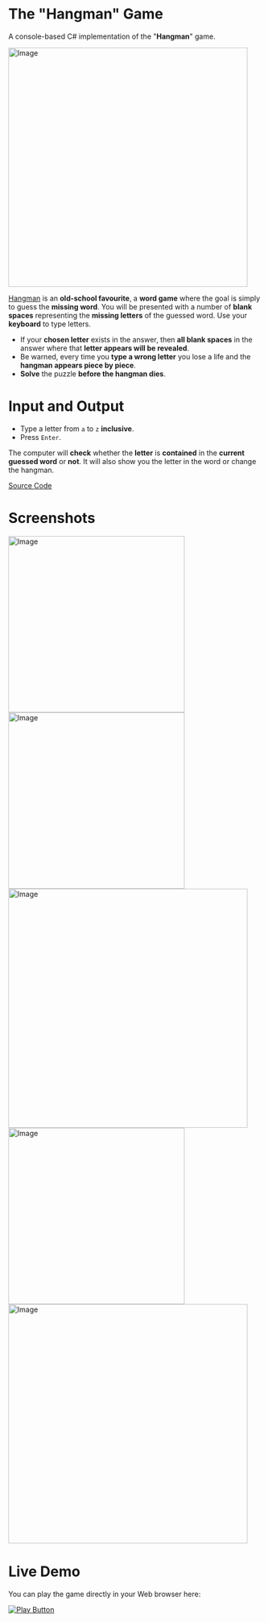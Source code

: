 # The "Hangman" Game
A console-based C# implementation of the "**Hangman**" game.

<img alt="Image" width="475px" src="https://user-images.githubusercontent.com/85368212/174783516-1f9955bd-e74c-4639-96c4-ef4c256ea386.jpg" />

[Hangman](https://en.wikipedia.org/wiki/Hangman_(game)) is an **old-school favourite**, a **word game** where the goal is simply to guess the **missing word**. You will be presented with a number of **blank spaces** representing the **missing letters** of the guessed word. Use your **keyboard** to type letters.

- If your **chosen letter** exists in the answer, then **all blank spaces** in the answer where that **letter appears will be revealed**.
- Be warned, every time you **type a wrong letter** you lose a life and the **hangman appears piece by piece**.
- **Solve** the puzzle **before the hangman dies**.

# Input and Output
- Type a letter from `a` to `z` **inclusive**.
- Press `Enter`.

The computer will **check** whether the **letter** is **contained** in the **current guessed word** or **not**. It will also show you the letter in the word or change the hangman.

[Source Code](Hangman.cs)

# Screenshots
<img alt="Image" width="350px" src="https://user-images.githubusercontent.com/85368212/174960199-5e9286fc-a96a-48fc-ac52-150bb6f8909a.png" />

<img alt="Image" width="350px" src="https://user-images.githubusercontent.com/85368212/174960463-c2a9d651-2e0c-419c-8f9e-f64eb23695af.png" />

<img alt="Image" width="475px" src="https://user-images.githubusercontent.com/85368212/174960923-8211adaa-4973-4fe8-9f38-867fad6e92ab.png" />

<img alt="Image" width="350px" src="https://user-images.githubusercontent.com/85368212/174961292-c85a98ac-c6ca-4021-a6bd-7363f81ab820.png" />

<img alt="Image" width="475px" src="https://user-images.githubusercontent.com/85368212/174961375-132c4865-0cfc-47fc-bafb-c1f2a52798bf.png" />

# Live Demo

You can play the game directly in your Web browser here:

[<img alt="Play Button" src="https://user-images.githubusercontent.com/85368212/176439817-f74cc1f4-41ab-4a63-8ef6-fcb199672e32.png" />](https://replit.com/@PetarPaunov/Hangman#Main.cs)

